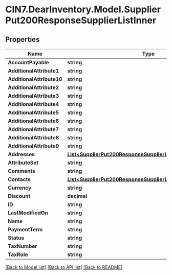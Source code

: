 # CIN7.DearInventory.Model.SupplierPut200ResponseSupplierListInner

## Properties

| Name                      | Type                                                                                                                              | Description | Notes      |
| ------------------------- | --------------------------------------------------------------------------------------------------------------------------------- | ----------- | ---------- |
| **AccountPayable**        | **string**                                                                                                                        |             | [optional] |
| **AdditionalAttribute1**  | **string**                                                                                                                        |             | [optional] |
| **AdditionalAttribute10** | **string**                                                                                                                        |             | [optional] |
| **AdditionalAttribute2**  | **string**                                                                                                                        |             | [optional] |
| **AdditionalAttribute3**  | **string**                                                                                                                        |             | [optional] |
| **AdditionalAttribute4**  | **string**                                                                                                                        |             | [optional] |
| **AdditionalAttribute5**  | **string**                                                                                                                        |             | [optional] |
| **AdditionalAttribute6**  | **string**                                                                                                                        |             | [optional] |
| **AdditionalAttribute7**  | **string**                                                                                                                        |             | [optional] |
| **AdditionalAttribute8**  | **string**                                                                                                                        |             | [optional] |
| **AdditionalAttribute9**  | **string**                                                                                                                        |             | [optional] |
| **Addresses**             | [**List&lt;SupplierPut200ResponseSupplierListInnerAddressesInner&gt;**](SupplierPut200ResponseSupplierListInnerAddressesInner.md) |             | [optional] |
| **AttributeSet**          | **string**                                                                                                                        |             | [optional] |
| **Comments**              | **string**                                                                                                                        |             | [optional] |
| **Contacts**              | [**List&lt;SupplierPut200ResponseSupplierListInnerContactsInner&gt;**](SupplierPut200ResponseSupplierListInnerContactsInner.md)   |             | [optional] |
| **Currency**              | **string**                                                                                                                        |             | [optional] |
| **Discount**              | **decimal**                                                                                                                       |             | [optional] |
| **ID**                    | **string**                                                                                                                        |             | [optional] |
| **LastModifiedOn**        | **string**                                                                                                                        |             | [optional] |
| **Name**                  | **string**                                                                                                                        |             | [optional] |
| **PaymentTerm**           | **string**                                                                                                                        |             | [optional] |
| **Status**                | **string**                                                                                                                        |             | [optional] |
| **TaxNumber**             | **string**                                                                                                                        |             | [optional] |
| **TaxRule**               | **string**                                                                                                                        |             | [optional] |

[[Back to Model list]](../README.md#documentation-for-models) [[Back to API list]](../README.md#documentation-for-api-endpoints) [[Back to README]](../README.md)
